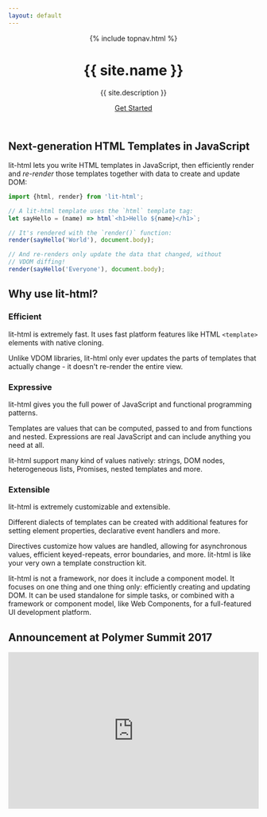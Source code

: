 ```yaml
---
layout: default
---
```

<header class="hero gradient-bg">
{% include topnav.html %}
<div class="wrapper">
<h1 class="hero-title">{{ site.name }}</h1>
<p class="hero-caption">{{ site.description }}</p>
<a class="hero-link" href="{{ site.baseurl }}/guide">Get Started</a>
</div>
</header>

<section>
<div class="wrapper">

## Next-generation HTML Templates in JavaScript

lit-html lets you write HTML templates in JavaScript, then efficiently render and _re-render_ those templates together with data to create and update DOM:

```js
import {html, render} from 'lit-html';

// A lit-html template uses the `html` template tag:
let sayHello = (name) => html`<h1>Hello ${name}</h1>`;

// It's rendered with the `render()` function:
render(sayHello('World'), document.body);

// And re-renders only update the data that changed, without
// VDOM diffing!
render(sayHello('Everyone'), document.body);
```

</div>
</section>

<section class="grey-bg">
<div class="wrapper">

## Why use lit-html?

<div class="responsive-row">
<div style="flex: 1">

### Efficient

lit-html is extremely fast. It uses fast platform features like HTML `<template>` elements with native cloning.

Unlike VDOM libraries, lit-html only ever updates the parts of templates that actually change - it doesn't re-render the entire view.

</div>
<div style="flex: 1">

### Expressive

lit-html gives you the full power of JavaScript and functional programming patterns. 

Templates are values that can be computed, passed to and from functions and nested. Expressions are real JavaScript and can include anything you need at all.

lit-html support many kind of values natively: strings, DOM nodes, heterogeneous lists, Promises, nested templates and more.

</div>
<div style="flex: 1">

### Extensible

lit-html is extremely customizable and extensible.

Different dialects of templates can be created with additional features for setting element properties, declarative event handlers and more.

Directives customize how values are handled, allowing for asynchronous values, efficient keyed-repeats, error boundaries, and more. lit-html is like your very own a template construction kit.

</div>
</div>
</div>
</section>

<section>
<div class="wrapper">
<div class="responsive-row center">
<div style="max-width: 600px">

lit-html is not a framework, nor does it include a component model. It focuses on one thing and one thing only: efficiently creating and updating DOM. It can be used standalone for simple tasks, or combined with a framework or component model, like Web Components, for a full-featured UI development platform.

## Announcement at Polymer Summit 2017

<iframe src="https://www.youtube.com/embed/ruql541T7gc"
    style="width: 560px; height: 315px; max-width: 100%; border: none"
    allow="autoplay; encrypted-media" allowfullscreen></iframe>

</div>
</div>
</div>
</section>
